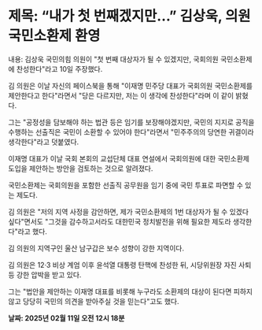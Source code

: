 # **제목: “내가 첫 번째겠지만…” 김상욱, 의원 국민소환제 환영**

  내용: 김상욱 국민의힘 의원이 "첫 번째 대상자가 될 수 있겠지만, 국회의원 국민소환제에 찬성한다"라고 10일 주장했다.

김 의원은 이날 자신의 페이스북을 통해 "이재명 민주당 대표가 국회의원 국민소환제를 제안한다고 한다"라면서 "당은 다르지만, 저는 이 생각에 찬성한다"라며 이 같이 밝혔다.

그는 "공정성을 담보해야 하는 법관 등은 임기를 보장해야겠지만, 국민의 지지로 공직을 수행하는 선출직은 국민이 소환할 수 있어야 한다"라면서 "민주주의의 당연한 귀결이라 생각한다"라고 덧붙였다.

이재명 대표가 이날 국회 본회의 교섭단체 대표 연설에서 국회의원에 대한 국민소환제 도입을 제안하는 방안을 검토하는 것으로 알려졌다.

국민소환제는 국회의원을 포함한 선출직 공무원을 임기 중에 국민 투표로 파면할 수 있는 제도다.

김 의원은 "저의 지역 사정을 감안하면, 제가 국민소환제의 1번 대상자가 될 수 있겠다 싶다"면서도 "그것을 감수하고서라도 대한민국 정치발전을 위해 필요한 제도라 생각한다"라고 했다.

김 의원의 지역구인 울산 남구갑은 보수 성향이 강한 지역이다.

김 의원은 12·3 비상 계엄 이후 윤석열 대통령 탄핵에 찬성한 뒤, 시당위원장 자진 사퇴 등 강한 압박을 받고 있다.

그는 "법안을 제안하는 이재명 대표를 비롯해 누구라도 소환제의 대상이 된다면 피하지 않고 당당히 국민의 의견을 받아주실 것을 믿는다"고도 했다.

  **날짜: 2025년 02월 11일 오전 12시 18분**